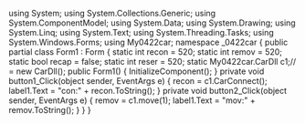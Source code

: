 using System;
using System.Collections.Generic;
using System.ComponentModel;
using System.Data;
using System.Drawing;
using System.Linq;
using System.Text;
using System.Threading.Tasks;
using System.Windows.Forms;
using My0422car;
namespace _0422car
{
    public partial class Form1 : Form
    {
        static int recon = 520;
        static int remov = 520;
        static bool recap = false;
        static int reser = 520;
        static My0422car.CarDll c1;// = new CarDll();
        public Form1()
        {
            InitializeComponent();
        }
        private void button1_Click(object sender, EventArgs e)
        {
            recon = c1.CarConnect();
            label1.Text = "con:" + recon.ToString();
        }
        private void button2_Click(object sender, EventArgs e)
        {
            remov = c1.move(1);
            label1.Text = "mov:" + remov.ToString();
        }
    }
}

